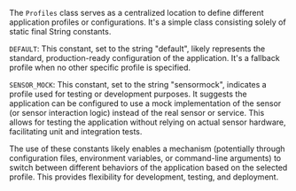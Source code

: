 The `Profiles` class serves as a centralized location to define different application profiles or configurations. It's a simple class consisting solely of static final String constants.

`DEFAULT`: This constant, set to the string "default", likely represents the standard, production-ready configuration of the application. It's a fallback profile when no other specific profile is specified.

`SENSOR_MOCK`: This constant, set to the string "sensormock", indicates a profile used for testing or development purposes. It suggests the application can be configured to use a mock implementation of the sensor (or sensor interaction logic) instead of the real sensor or service.  This allows for testing the application without relying on actual sensor hardware, facilitating unit and integration tests.  

The use of these constants likely enables a mechanism (potentially through configuration files, environment variables, or command-line arguments) to switch between different behaviors of the application based on the selected profile. This provides flexibility for development, testing, and deployment.